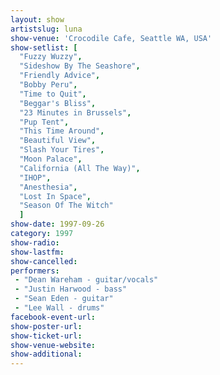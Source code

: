 ```yaml
---
layout: show
artistslug: luna
show-venue: 'Crocodile Cafe, Seattle WA, USA'
show-setlist: [
  "Fuzzy Wuzzy",
  "Sideshow By The Seashore",
  "Friendly Advice",
  "Bobby Peru",
  "Time to Quit",
  "Beggar's Bliss",
  "23 Minutes in Brussels",
  "Pup Tent",
  "This Time Around",
  "Beautiful View",
  "Slash Your Tires",
  "Moon Palace",
  "California (All The Way)",
  "IHOP",
  "Anesthesia",
  "Lost In Space",
  "Season Of The Witch"
  ]
show-date: 1997-09-26
category: 1997
show-radio: 
show-lastfm: 
show-cancelled: 
performers: 
 - "Dean Wareham - guitar/vocals"
 - "Justin Harwood - bass"
 - "Sean Eden - guitar"
 - "Lee Wall - drums"
facebook-event-url: 
show-poster-url: 
show-ticket-url: 
show-venue-website: 
show-additional: 
---
```


